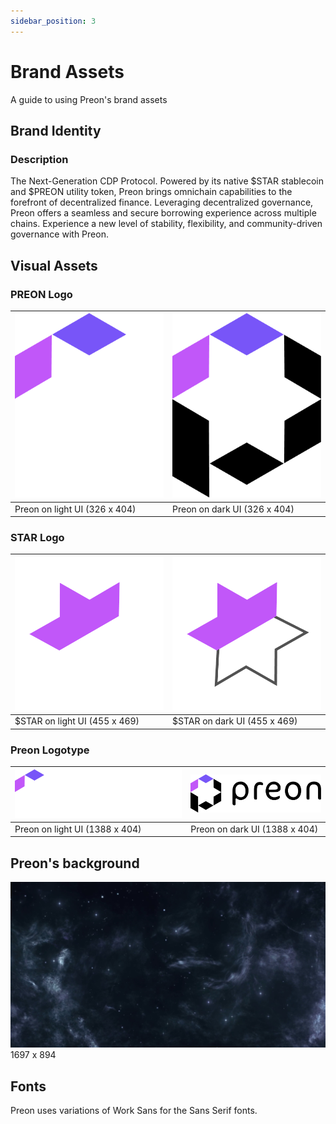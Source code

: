 ```yaml
---
sidebar_position: 3
---
```


# Brand Assets

A guide to using Preon's brand assets

## Brand Identity

### Description

The Next-Generation CDP Protocol. Powered by its native $STAR stablecoin and $PREON utility token, Preon brings omnichain capabilities to the forefront of decentralized finance. Leveraging decentralized governance, Preon offers a seamless and secure borrowing experience across multiple chains. Experience a new level of stability, flexibility, and community-driven governance with Preon.

## Visual Assets

### PREON Logo

| ![PreonOnDark!](../assets/preon-dark-ui.png "Preon on Dark UI") | ![PreonOnLight!](../assets/preon-light-ui.png "Preon on Dark UI") |
| --------------------------------------------------------------- | ----------------------------------------------------------------- |
| Preon on light UI (326 x 404)                                   | Preon on dark UI (326 x 404)                                      |

### STAR Logo

| ![StarOnDark!](../assets/star-dark-ui.png "Star on Dark UI") | ![StarOnLight!](../assets/star-light-ui.png "Star on Dark UI") |
| ------------------------------------------------------------ | -------------------------------------------------------------- |
| $STAR on light UI (455 x 469)                                | $STAR on dark UI (455 x 469)                                   |

### Preon Logotype

| ![PreonOnDark!](../assets/preon-logo-dark-ui.png "Preon logo on Dark UI") | ![PreonOnLight!](../assets/preon-logo-light-ui.png "Preon logo on Dark UI") |
| ------------------------------------------------------------------------- | --------------------------------------------------------------------------- |
| Preon on light UI (1388 x 404)                                            | Preon on dark UI (1388 x 404)                                               |

## Preon's background

![PreonBackground!](../assets/preon-background.jpeg "Preon background")
1697 x 894

## Fonts

Preon uses variations of Work Sans for the Sans Serif fonts.
